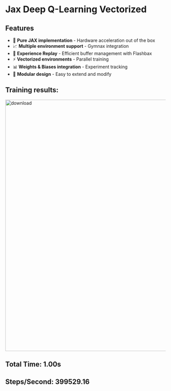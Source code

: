 # Jax Deep Q-Learning Vectorized

## Features

- 🚀 **Pure JAX implementation** - Hardware acceleration out of the box
- 📈 **Multiple environment support** - Gymnax integration
- 🧠 **Experience Replay** - Efficient buffer management with Flashbax
- ⚡ **Vectorized environments** - Parallel training
- 📊 **Weights & Biases integration** - Experiment tracking
- 🎯 **Modular design** - Easy to extend and modify


## Training results:

<img width="1186" height="790" alt="download" src="https://github.com/user-attachments/assets/a30247cd-3e8c-4afc-b107-c33ccb758fff" />


## Total Time: 1.00s 
## Steps/Second: 399529.16

